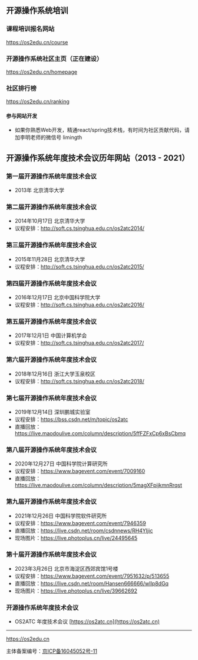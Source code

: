 
## 开源操作系统培训

### 课程培训报名网站
<https://os2edu.cn/course> 

### 开源操作系统社区主页（正在建设）
<https://os2edu.cn/homepage>

### 社区排行榜
<https://os2edu.cn/ranking>

#### 参与网站开发
* 如果你熟悉Web开发，精通react/spring技术栈，有时间为社区贡献代码，请加李明老师的微信号 limingth

## 开源操作系统年度技术会议历年网站（2013 - 2021） 

### 第一届开源操作系统年度技术会议
* 2013年 北京清华大学

### 第二届开源操作系统年度技术会议
* 2014年10月17日 北京清华大学  
* 议程安排：<http://soft.cs.tsinghua.edu.cn/os2atc2014/>

### 第三届开源操作系统年度技术会议
* 2015年11月28日 北京清华大学  
* 议程安排：<http://soft.cs.tsinghua.edu.cn/os2atc2015/>

### 第四届开源操作系统年度技术会议
* 2016年12月17日 北京中国科学院大学  
* 议程安排：<http://soft.cs.tsinghua.edu.cn/os2atc2016/>

### 第五届开源操作系统年度技术会议
* 2017年12月1日 中国计算机学会  
* 议程安排：<http://soft.cs.tsinghua.edu.cn/os2atc2017/>

### 第六届开源操作系统年度技术会议
* 2018年12月16日 浙江大学玉泉校区  
* 议程安排：<http://soft.cs.tsinghua.edu.cn/os2atc2018/>

### 第七届开源操作系统年度技术会议
* 2019年12月14日 深圳鹏城实验室  
* 议程安排：<https://bss.csdn.net/m/topic/os2atc>
* 直播回放：<https://live.maodoulive.com/column/description/5ffFZFxCp6xBsCbmq>

### 第八届开源操作系统年度技术会议
* 2020年12月27日 中国科学院计算研究所  
* 议程安排：<https://www.bagevent.com/event/7009160>
* 直播回放：<https://live.maodoulive.com/column/description/5magXFpijkmnRrqst>

### 第九届开源操作系统年度技术会议
* 2021年12月26日 中国科学院软件研究所  
* 议程安排：<https://www.bagevent.com/event/7946359>
* 直播回放：<https://live.csdn.net/room/csdnnews/RH4YIjic>
* 现场图片：<https://live.photoplus.cn/live/24495645>

### 第十届开源操作系统年度技术会议
* 2023年3月26日 北京市海淀区西郊宾馆1号楼 
* 议程安排：<https://www.bagevent.com/event/7951632/p/513655>
* 直播回放：<https://live.csdn.net/room/Hansen666666/wIIp8dGq>
* 现场图片：<https://live.photoplus.cn/live/39662692>

### 开源操作系统年度技术会议
* OS2ATC 年度技术会议 [https://os2atc.cn](https://os2atc.cn)

---
<https://os2edu.cn> 

主体备案编号：<a href="https://beian.miit.gov.cn/" target="_blank">京ICP备16045052号-11</a>
